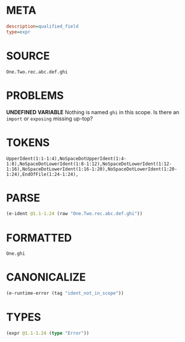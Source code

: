 # META
~~~ini
description=qualified_field
type=expr
~~~
# SOURCE
~~~roc
One.Two.rec.abc.def.ghi
~~~
# PROBLEMS
**UNDEFINED VARIABLE**
Nothing is named `ghi` in this scope.
Is there an `import` or `exposing` missing up-top?

# TOKENS
~~~zig
UpperIdent(1:1-1:4),NoSpaceDotUpperIdent(1:4-1:8),NoSpaceDotLowerIdent(1:8-1:12),NoSpaceDotLowerIdent(1:12-1:16),NoSpaceDotLowerIdent(1:16-1:20),NoSpaceDotLowerIdent(1:20-1:24),EndOfFile(1:24-1:24),
~~~
# PARSE
~~~clojure
(e-ident @1.1-1.24 (raw "One.Two.rec.abc.def.ghi"))
~~~
# FORMATTED
~~~roc
One.ghi
~~~
# CANONICALIZE
~~~clojure
(e-runtime-error (tag "ident_not_in_scope"))
~~~
# TYPES
~~~clojure
(expr @1.1-1.24 (type "Error"))
~~~
